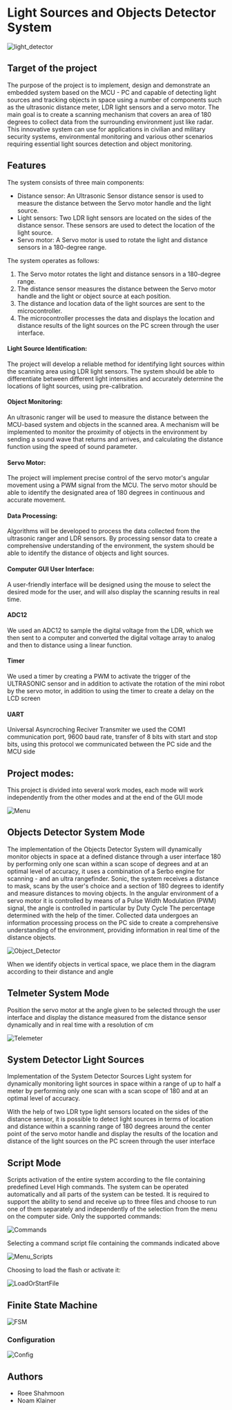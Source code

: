 # Light Sources and Objects Detector System

![light_detector](Images/light_detector.jpeg)

## Target of the project 
 The purpose of the project is to implement, design and demonstrate an embedded system based on the MCU - PC and capable of detecting light sources and tracking objects in space 
 using a number of components such as the ultrasonic distance meter, LDR light sensors and a servo motor. The main goal is to create a scanning mechanism that covers an area 
 of 180 degrees to collect data from the surrounding environment just like radar.
 This innovative system can use for applications in civilian and military security systems, environmental monitoring and various other scenarios requiring essential light sources 
 detection and object monitoring.

## Features

The system consists of three main components:

- Distance sensor: An Ultrasonic Sensor distance sensor is used to measure the distance between the Servo motor handle and the light source.
- Light sensors: Two LDR light sensors are located on the sides of the distance sensor. These sensors are used to detect the location of the light source.
- Servo motor: A Servo motor is used to rotate the light and distance sensors in a 180-degree range.

The system operates as follows:

1. The Servo motor rotates the light and distance sensors in a 180-degree range.
2. The distance sensor measures the distance between the Servo motor handle and the light or object source at each position.
3. The distance and location data of the light sources are sent to the microcontroller.
4. The microcontroller processes the data and displays the location and distance results of the light sources on the PC screen through the user interface.


#### Light Source Identification:
The project will develop a reliable method for identifying light sources within the scanning area using LDR light sensors. The system should be able to differentiate between different light intensities and accurately determine the locations of light sources, using pre-calibration.

#### Object Monitoring:
An ultrasonic ranger will be used to measure the distance between the MCU-based system and objects in the scanned area. A mechanism will be implemented to monitor the proximity of objects in the environment by sending a sound wave that returns and arrives, and calculating the distance function using the speed of sound parameter.

#### Servo Motor: 
The project will implement precise control of the servo motor's angular movement using a PWM signal from the MCU. The servo motor should be able to identify the designated area of 180 degrees in continuous and accurate movement.

#### Data Processing:
Algorithms will be developed to process the data collected from the ultrasonic ranger and LDR sensors. By processing sensor data to create a comprehensive understanding of the environment, the system should be able to identify the distance of objects and light sources.

#### Computer GUI User Interface:
A user-friendly interface will be designed using the mouse to select the desired mode for the user, and will also display the scanning results in real time.

#### ADC12
We used an ADC12 to sample the digital voltage from the LDR, which we then sent to a computer and converted the digital voltage array to analog and then to distance using a linear function.

#### Timer

We used a timer by creating a PWM to activate the trigger of the ULTRASONIC sensor and in addition to activate the rotation of the mini robot by the servo motor, in addition to using the timer to create a delay on the LCD screen

#### UART

Universal Asyncroching Reciver Transmiter we used the COM1 communication port, 9600 baud rate, transfer of 8 bits with start and stop bits, using this protocol we communicated between the PC side and the MCU side
## Project modes:

This project is divided into several work modes, each mode will work independently from the other modes and at the end of the GUI mode

![Menu](Images/Menu.png)


## Objects Detector System Mode

The implementation of the Objects Detector System will dynamically monitor objects in space at a defined distance through a user interface 180 by performing only one scan within a scan scope of degrees and at an optimal level of accuracy, it uses a combination of a Serbo engine for scanning - and an ultra rangefinder. Sonic, the system receives a distance to mask, scans by the user's choice and a section of 180 degrees to identify and measure distances to moving objects. In the angular environment of a servo motor it is controlled by means of a Pulse Width Modulation (PWM) signal, the angle is controlled in particular by Duty Cycle The percentage determined with the help of the timer. Collected data undergoes an information processing process on the PC side to create a comprehensive understanding of the environment, providing information in real time of the distance objects.

![Object_Detector](Images/Object_Detector.png)

When we identify objects in vertical space, we place them in the diagram according to their distance and angle

## Telmeter System Mode

Position the servo motor at the angle given to be selected through the user interface and display the distance measured from the distance sensor dynamically and in real time with a resolution of cm

![Telemeter](Images/Telemeter.png)


## System Detector Light Sources

Implementation of the System Detector Sources Light system for dynamically monitoring light sources in space within a range of up to half a meter by performing only one scan with a scan scope of 180 and at an optimal level of accuracy.

With the help of two LDR type light sensors located on the sides of the distance sensor, it is possible to detect light sources in terms of location and distance within a scanning range of 180 degrees around the center point of the servo motor handle and display the results of the location and distance of the light sources on the PC screen through the user interface

## Script Mode 
Scripts activation of the entire system according to the file containing predefined Level High commands. The system can be operated automatically and all parts of the system can be tested. It is required to support the ability to send and receive up to three files and choose to run one of them separately and independently of the selection from the menu on the computer side. Only the supported commands:

![Commands](Images/Commands.png)

Selecting a command script file containing the commands indicated above

![Menu_Scripts](Images/Menu_Scripts.png)

Choosing to load the flash or activate it:

![LoadOrStartFile](Images/LoadOrStartFile.png)


## Finite State Machine

![FSM](Images/State_machine.png)


### Configuration
![Config](Images/Config.png)

## Authors

- Roee Shahmoon
- Noam Klainer 
